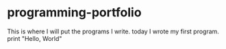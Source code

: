 # programming-portfolio
This is where I will put the programs I write.
today I wrote my first program. print "Hello, World" 
